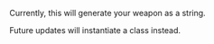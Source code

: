 Currently, this will generate your weapon as a string.

Future updates will instantiate a class instead.
